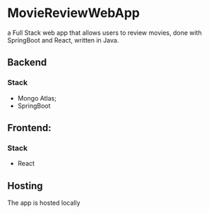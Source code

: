 # MovieReviewWebApp
a Full Stack web app that allows users to review movies, done with SpringBoot and React, written in Java. 

## Backend

### Stack
- Mongo Atlas;
- SpringBoot

## Frontend:

### Stack
- React

## Hosting

The app is hosted locally

